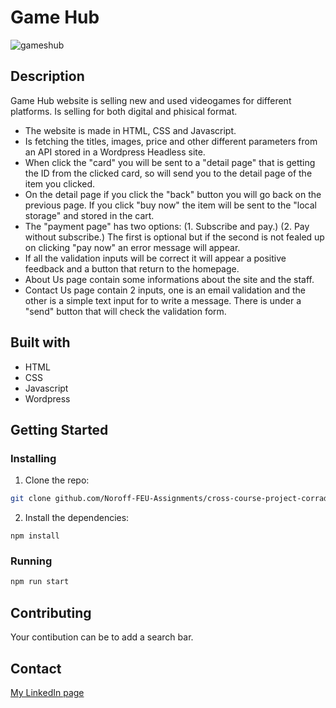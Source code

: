 # Game Hub

![gameshub](https://user-images.githubusercontent.com/104769882/222128240-e6272aa0-c515-4404-8f91-67013645316c.png)

## Description

Game Hub website is selling new and used videogames for different platforms. 
Is selling for both digital and phisical format.

- The website is made in HTML, CSS and Javascript.
- Is fetching the titles, images, price and other different parameters from an API stored in a Wordpress Headless site.
- When click the "card" you will be sent to a "detail page" that is getting the ID from the clicked card, so will send you to the detail page of the item you clicked.
- On the detail page if you click the "back" button you will go back on the previous page. If you click "buy now" the item will be sent to the "local storage" and stored in the cart.
- The "payment page" has two options: (1. Subscribe and pay.) (2. Pay without subscribe.) The first is optional but if the second is not fealed up on clicking "pay now" an error message will appear.
- If all the validation inputs will be correct it will appear a positive feedback and a button that return to the homepage.
- About Us page contain some informations about the site and the staff.
- Contact Us page contain 2 inputs, one is an email validation and the other is a simple text input for to write a message. There is under a "send" button that will check the validation form.

## Built with

- HTML
- CSS
- Javascript
- Wordpress

## Getting Started

### Installing

1. Clone the repo:

```bash
git clone github.com/Noroff-FEU-Assignments/cross-course-project-corrado1982.git
```

2. Install the dependencies:

```
npm install
```

### Running

```bash
npm run start
```
## Contributing

Your contibution can be to add a search bar.

## Contact

[My LinkedIn page](https://www.linkedin.com/in/corrado-rofi-66b073128)
